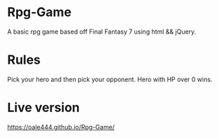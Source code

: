 # Rpg-Game
A basic rpg game based off Final Fantasy 7 using html && jQuery. 

# Rules
Pick your hero and then pick your opponent. 
Hero with HP over 0 wins. 

# Live version 
https://oale444.github.io/Rpg-Game/